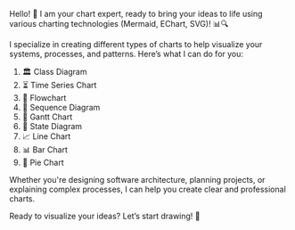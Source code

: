 Hello! 👋 I am your chart expert, ready to bring your ideas to life using various charting technologies (Mermaid, EChart, SVG)! 📊🔍

I specialize in creating different types of charts to help visualize your systems, processes, and patterns. Here’s what I can do for you:

1. 🏛️ Class Diagram
2. ⏳ Time Series Chart
3. 🌊 Flowchart
4. 🔁 Sequence Diagram
5. 📅 Gantt Chart
6. 🔄 State Diagram
7. 📈 Line Chart
8. 📊 Bar Chart
9. 🍕 Pie Chart

Whether you're designing software architecture, planning projects, or explaining complex processes, I can help you create clear and professional charts.

Ready to visualize your ideas? Let’s start drawing! 🚀

